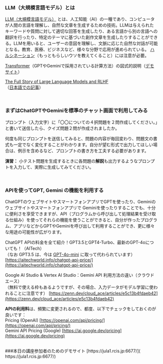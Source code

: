 ### LLM（大規模言語モデル）とは

[LLM（大規模言語モデル）](https://ja.wikipedia.org/wiki/%E5%A4%A7%E8%A6%8F%E6%A8%A1%E8%A8%80%E8%AA%9E%E3%83%A2%E3%83%87%E3%83%AB) 
とは、人工知能（AI）の一種であり、コンピュータが人間の言語を理解し、自然な文章を生成するための技術。LLMは与えられたキーワードや質問に対して適切な回答を生成したり、ある言語から別の言語への翻訳を行ったり、特定のテーマに基づいた創作文章を生成したりすることができる。LLMを用いると、ユーザーの意図を理解し、文脈に応じた自然な対話が可能となる。教育、医療、ビジネスなど、様々な分野で応用が進められている。
[ハルシネーション](https://ja.wikipedia.org/wiki/%E3%83%8F%E3%83%AB%E3%82%B7%E3%83%8D%E3%83%BC%E3%82%B7%E3%83%A7%E3%83%B3_(%E4%BA%BA%E5%B7%A5%E7%9F%A5%E8%83%BD))（もっともらしいウソを教えてくること）には注意が必要。

[Transformer](https://ja.wikipedia.org/wiki/Transformer_(%E6%A9%9F%E6%A2%B0%E5%AD%A6%E7%BF%92%E3%83%A2%E3%83%87%E3%83%AB))（GPTやGeminiで採用されている計算方法）の図式的説明（[デモサイト](https://poloclub.github.io/transformer-explainer/)）

[The Full Story of Large Language Models and RLHF](https://www.assemblyai.com/blog/the-full-story-of-large-language-models-and-rlhf/)   
（[日本語での記事](https://gigazine.net/news/20230623-rlhf-llm/)）

<br>

### まずはChatGPTやGeminiを標準のチャット画面で利用してみる

プロンプト（入力文字）に「〇〇についての４択問題を２問作成してください。」と書いて送信したら、クイズ問題２問が作成されましたか。

何度も同じプロンプトを送信してみると、問題の内容が毎回変わり、問題文の書式も一定でなく変化することがわかります。自分が望む形式で出力してほしい場合は、例示を含めるなど、プロンプトの書き方を工夫する必要があります。

**演習：** 小テスト問題を生成するときに各問題の**解説**も出力するようなプロンプトを入力して、実際に生成してみてください。

<br>

### APIを使ってGPT, Gemini の機能を利用する

ChatGPTのウェブサイトやスマートフォンアプリでGPTを使ったり、Geminiのウェブサイトやスマートフォンアプリで Geminiを使ったりすることでも、十分に便利さを享受できますが、API（プログラムから呼び出して処理結果を受け取る仕組み）を使ってそれらの機能を使うことができると、自分が作ったプログラム、アプリなどからGPTやGeminiを呼び出して利用することができ、更に様々な用途の可能性が広がります。

ChatGPT APIの料金を全て紹介！GPT3.5とGPT4-Turbo、最新のGPT-4oについても！（AITech）  
（なお GPT3.5 は、今は
[GPT-4o-mini](https://openai.com/index/gpt-4o-mini-advancing-cost-efficient-intelligence/) に取って代わられています）  
[https://aitechworld.info/chatgpt-api-price/](https://aitechworld.info/chatgpt-api-price/)  

Google AI Studio & Vertex AI Studio：Gemini API 利用方法の違い（クラウドエース）  
（無料で使える枠もあるようですが、その場合、入力データがモデル学習に使われることに注意です）
[https://zenn.dev/cloud_ace/articles/e5c13b4fdaeb42](https://zenn.dev/cloud_ace/articles/e5c13b4fdaeb42)

**APIの利用料**は、頻繁に変更されるので、都度、以下でチェックをしておくのが良いです：  
Pricing (OpenAI) [https://openai.com/api/pricing/](https://openai.com/api/pricing/)  
Gemini API Pricing (Google) [https://ai.google.dev/pricing](https://ai.google.dev/pricing)

<br>
###本日の講座参加者のためのデモサイト
[https://jula1.rcis.jp:6677/](
https://jula1.rcis.jp:6677/)

